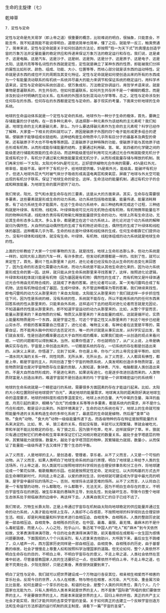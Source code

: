 生命的主旋律（七）

乾坤草 


    7．定性与定命

    定性与定命是先天易学（即上帝之道）很重要的概念，比较难说的明白，很抽象，只能意会，不能言传，我不知道我能不能说得明白，道理说简单也简单，懂了之后，就能举一反三，触类旁通了。简单来说，定性与定命就是关于如何创造的方法论，即按照“抱一为天下式”的真理去创造宇宙的万象万法并定量能量的稳定供应和传递来保证万象万法的稳定运行和存在。我们说，这是桌子、这是电脑、这是汽车、这是沙子、这是树、这是狗、这是分子、这是原子、这是电子、这是太阳、这是月亮等等名词性的东西就是定性，定性就是确立了某种东西的性质，即能被我们分辨的属性比如形状、颜色、组成、功能、大小、位置等等，而核心部分就是该东西的运动特性。定命就是该东西的成住坏灭的周期及其变化特征。定性与定命就是如何使创造出来的所有的东西成为一个有能量流动联系的有机统一系统并尽最大的能力来调节和保证系统的稳定运行。用科学术语来说，定性与定命就叫系统创造论，使万象成形，万法稳定协调运行。用哲学术语来说，就是事物是普遍联系的，共生共存的，但如何普遍联系，如何共生共存并不是一个模糊的概念，而是涉及到设计时明确的互动关系，在系统的外围涉及到混沌动力学等等。总之，定性与定命涉及到任何存在的东西，任何存在的东西都是定性与定命的，基于现实的考量，下面来分析地球的生命系统。

    地球的生命运动体系就是一个定性与定命的系统。地球作为一种分子生命的载体，首先，要确立存储能量的分子结构，在一百多种元素中，该选择那一种元素作为该结构的主元素呢？我们知道，地球生命的主元素是碳元素，那么，为什么要选择碳元素作为生命的主元素呢？科学已经作了解释，大家查一下相关的资料就可以了，原因是碳原子外围的四个电子能形成更多组合的逻辑，使碳原子能够组成长链结构，这种结构是生命物质中几乎所有巨分子的最基本及典型的骨架，还有碳原子不大也不导电等等原因。正是碳原子这种特殊的功能，使碳原子能与其他原子结合形成有机物，从而形成能存储能量的结构，主要通过利用碳、氢、氧、氮四者的化学键之间的能级差进行储能和放能的生命活动。而这种能级差恰好利用可见光通过光合作用就能使无机分子变成有机分子，有机分子通过氧化释放能量变成无机分子，从而形成能量存储与释放的机制。我们再来分析一下太阳，太阳光中50%是可见光，正好提供植物光合作用的需要，45%是红外光，频率低，能级不高，破坏不了有机分子，给地球提供暖。5%是紫外光，能级高，能破坏有机分子，但进入地球外层大气时被气体分子吸收形成高温电离层和臭氧层，屏蔽了地球与外太空可能出现的有机分子联系，保证了地球生命的安全。这样，生命活动的能量机制，通过有机分子的合成和释放能量，为地球生命的展开提供了动力。

    我们常说，阳光、空气和水是生命存在的三要素，这是从大的方面来讲。其实，生命存在需要很多要素，这些要素就是形成生命的动力系统。动力系统包括吸收能量、能量传递、能量消耗释放，有了动力系统生命才能展开。在这个生命动力系统中，由三种结构来完成这个过程，三种结构就是叶绿体、有机物、线粒体。叶绿体吸收可见光将无机物合成有机物，有机物携带能量在不同的物种间传递，线粒体负责将有机物氧化释放能量提供生命的动力。地球上所有生命活动，无论其生命形态多么庞大、多么复杂，都是建立在这个动力系统上。进化论对这个动力系统的解释就归为偶然性，大自然的运动偶然性的生成了有机物还说得过去，偶然性的生成了叶绿体和线粒体的基因，这种概率几乎为零。生命的标志是叶绿体和线粒体的生成，任何生命都靠它们提供动力，没有叶绿体和线粒体，就没有生命。叶绿体、有机物、线粒体组成的动力系统就是地球生命的性。

    上面的分析教给了大家一个分析事物的方法，就是找性，地球上生命形态那么多，但动力系统是一样的，如同大街上跑的汽车一样，有许多款式，但发动机原理都是一样的。找到了性，就可以来定性了。首先，要问？性从那里来？此时，进化论者已经没有办法从生命的形态变化来回答了，因为生命的形态变化需要动力系统，而动力系统是不能从其他生命进化来的，因为动力系统是形成生命的第一因。这样，就只能从非生命系统那里来寻找答案了。这样，按照进化论逻辑，叶绿体和线粒体就只能是有机物（因为基因是有机物）偶然性的生成了，而有机物又是叶绿体通过光合作用由无机物合成的，这就成了矛盾的答案。进化论者可以说，某一天电闪雷鸣合成了有机物，这些有机物组合成了基因，生成叶绿体，先不管这种概率为零的答案，我们继续来找性，即电闪雷鸣的动力又从那里来的？来自太阳能，太阳能又从那里来的？我们就这样一步步抓住性往下问，因为性是系统的根，没有系统的性，系统就不能存在，所以不能用系统内的任何东西来回答系统的性从那里来的，只能来自外系统，这样追问下去的结局对进化论者而言就是无因论，不知道最终的性是从那里来的，即不知道宇宙运动的动力从那里来的。比如，从整个宇宙而言，能量从那里来的？来自物质的分解。物质又从那里来的？来自能量的成形。这就是循环论，实质上能量和物质是同一个东西，就是宇宙之性，可这个宇宙之性又从那里来的？到这个地步已经是山穷水尽，终极的答案需要自己悟道了。进化论者、唯物主义者、有神论者在这里是平等的，需要自证，而不能用头脑中的知识去否定对方，唯一的共识就是从事实出发，从科学实证出发，我们就会发现，性是创造的概率要远远大于自然形成的概率，如果我们能统一从创造的观点来看问题，一切的问题都可以得到解决。当然，如果你悟道了，你也就明白了，从广义上说，上帝是确确实实存在的，宇宙是上帝创造出来的，一切都是系统的存在，一切系统的存在都是创造出来的。从狭义上来说，你悟道了，见到了如来，你也是上帝，你与广义的上帝完全是平等的，如同一滴水同大海的关系一样，同性同质，无所从来，无所从去。从了义而言，人人都具有佛性，都是上帝，都是宇宙的主人，共同创造了整个宇宙的物质系统，人类发明和创造许多物质财富，这些物质财富也是对宇宙物质存在总量的贡献。人类知道，象钟表、汽车、电脑都是人类创造出来的，不是大自然自然形成的，不是进化来的，如果说有进化，也是逐步改进创造而来的。人类物质财富是人创造出来的，难道宇宙就不是创造出来的吗？宇宙是一个非常精密运行的系统啊！

    地球的生命系统就是一个精密运行的系统，需要很多方面因素的存在才能运行起来。比如，太阳的大小和位置刚好给地球提供“白光”，满足地球的能量需求，地球离太阳的距离刚好满足地球生命的温度要求，地球的倾斜度形成四季温度变化，地球上水的含量、大气中氧的含量、海洋的盐度、月亮引起的潮汐、眼睛与“白光”的成像关系等等许多要素，都是系统内的需求，并不是什么巧合形成的，都是设计出来的。外部环境满足了，生命的动力系统也有了，地球上的生命就可按照能量传递的关系来构造生命的多样化系统了。最底层的生命就是植物，然后是“食草”动物，“食肉”动物，“食大肉”动物一级级能量传递下去。而各级物种的存在特征是按照能量的关系来决定的。比如，草、羊、狼三者的关系，假如没有狼，羊就可以无限繁殖，草就会被吃光，草和羊就不能比较稳定的存在，有了狼之后，因为狼不吃草，吃羊，这样就保护了草。羊，狼就只有通过控制它们的寿命和生育率来保证它们之间相对稳定的数量关系。越处于金字塔底层的物种，其繁殖能力就很强，数量大，越处于金字塔顶层的物种，其繁殖能力就弱，数量小，从而保证了能量能一级级传递下去又维持了整个生态的平衡。

    从了义而言，人是地球的主人，是创造者，管理者，享乐者。从不了义而言，人又是一个可怕的动物。从了义而言，如果人类明白了地球生命系统的运行原理，明白了地球是上帝给予人类的生活场所，行上帝之道，则人类就可以按照地球的科学规则去合理安排事务和分工合作，将地球建设成一个繁花似锦，载歌载舞的乐园。也就是按照定性定命、定岗定位、以大同构基的方式去开启生命禅院新时代，共同走上帝之道，以爱的原则生活，则地球就可建设成为宇宙中最光亮的明珠，是宇宙中最好玩的场所之一。否则，地球将永远是苦难的场所。从不了义而言，人认同自己是一个有智慧的动物，什么都敢吃，什么都敢干，无法无天，因为不明白生命存在的意义，不明白宇宙性存在的原因，被生存本能的愚昧所主导，到处乱性，到处破坏生态，导致今日整个地球生态体系处于频临崩溃的边缘中，再这样下去，人类离自我灭亡的日子已经不远了。

    我们常说，万物生长靠太阳，正是上帝通过宇宙存在机制由太阳向地球稳定的供应能量并通过生命的动力系统，人类才能在地球上生存。人类却不心存感恩，不按照地球的科学规则去合理安排生活。相反，却是利用能量和科学技术进行自相压迫、自相竞争、自相残杀。人类的整部历史就是一部自相压迫、自相竞争、自相残杀的历史。在中国，最毒、最狠、最无情、最麻木的不是什么毒蛇猛兽，而是人心，人心之险，险乎山川，鲁迅笔下中国人的“吃人”和“麻木”到今天依然如故，文革表演得淋漓尽致，今日的社会表演得淋漓尽致，前天看报纸在成都有一女生因为感情问题要跳楼，下面围观的人个个兴高采烈，有人还拿来吉他助兴，大呼跳下来，最后女生不跳楼了，众人嘘声一片。西方国家历史同样是一部自相压迫、自相竞争、自相残杀的历史，由于基督教的缘故，社会才慢慢走上尊重人权和按照科学治理国家的道路。但无论如何，整个人类依然不明白生命存在的目的，不明白上帝，不明白宇宙存在的意义，不走上帝之道，人类社会依然在苦难中前进，尽管基督教国家人民的生活要好过一点，但如果依然不明白上帝，不走上帝之道，也是不究竟社会，夕阳无限好，只是近黄昏，黑夜很快就要到来了。

    明白了定性与定命，我们就可以把世界建设成一个万物运行各安其位，相亲相生相爱而不相害的享乐社会。反观今日的世界，人与人在相害，物与物也在相害，水污染、大气污染、重金属污染比比皆是。如何去建设一个享乐的社会、和谐的社会，是整个人类的共同责任，靠几个人，几个国家也无能为力，只有人类明白人类本来就是世界的主人，而不是象“国际歌”所唱的我们要做世界的主人，不是要做世界的主人，而是本来就是世界的主人，回归上帝的怀抱，真正的共产主义社会才能实现，我们才能共同的去享受宇宙的圣餐。关于如何真正的去建立一个反映宇宙创造方法和生命运行方法即道的运行机制的民主制度，请看下一篇“宇宙的圣餐”。



